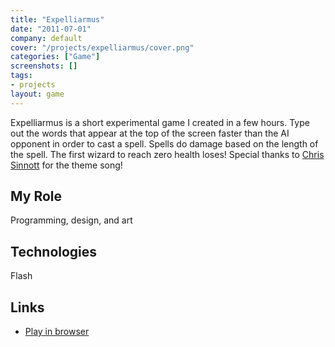 ```yaml
---
title: "Expelliarmus"
date: "2011-07-01"
company: default
cover: "/projects/expelliarmus/cover.png"
categories: ["Game"]
screenshots: []
tags:
- projects
layout: game
---
```


Expelliarmus is a short experimental game I created in a few hours. Type out the words that appear at the top of the screen faster than the AI opponent in order to cast a spell. Spells do damage based on the length of the spell. The first wizard to reach zero health loses! Special thanks to [Chris Sinnott](http://www.sinnottsoundworks.com/) for the theme song!

## My Role
Programming, design, and art

## Technologies
Flash

## Links
* [Play in browser](http://www.kongregate.com/games/alexlarioza/expelliarmus)